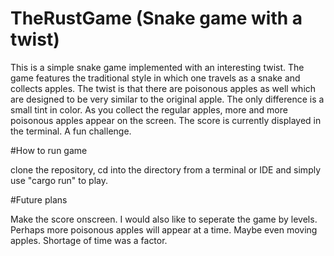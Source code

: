 # TheRustGame (Snake game with a twist)

This is a simple snake game implemented with an interesting twist. The game features the traditional style in which one
travels as a snake and collects apples. The twist is that there are poisonous apples as well which are designed to be very similar to 
the original apple. The only difference is a small tint in color. As you collect the regular apples, more and more poisonous apples appear
on the screen. The score is currently displayed in the terminal. A fun challenge.


#How to run game

clone the repository, cd into the directory from a terminal or IDE and simply use "cargo run" to play.


#Future plans

Make the score onscreen. I would also like to seperate the game by levels. Perhaps more poisonous apples will appear at a time. Maybe 
even moving apples. Shortage of time was a factor.
